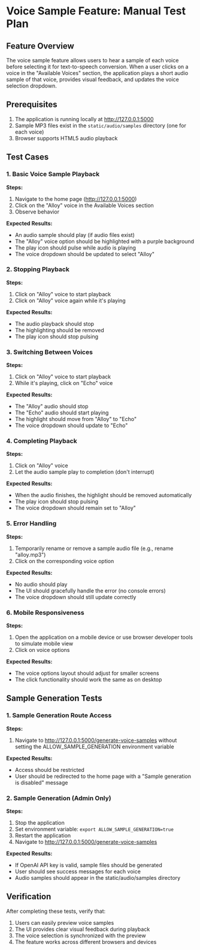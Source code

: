 # Voice Sample Feature: Manual Test Plan

## Feature Overview
The voice sample feature allows users to hear a sample of each voice before selecting it for text-to-speech conversion. When a user clicks on a voice in the "Available Voices" section, the application plays a short audio sample of that voice, provides visual feedback, and updates the voice selection dropdown.

## Prerequisites
1. The application is running locally at http://127.0.0.1:5000
2. Sample MP3 files exist in the `static/audio/samples` directory (one for each voice)
3. Browser supports HTML5 audio playback

## Test Cases

### 1. Basic Voice Sample Playback
**Steps:**
1. Navigate to the home page (http://127.0.0.1:5000)
2. Click on the "Alloy" voice in the Available Voices section
3. Observe behavior

**Expected Results:**
- An audio sample should play (if audio files exist)
- The "Alloy" voice option should be highlighted with a purple background
- The play icon should pulse while audio is playing
- The voice dropdown should be updated to select "Alloy"

### 2. Stopping Playback
**Steps:**
1. Click on "Alloy" voice to start playback
2. Click on "Alloy" voice again while it's playing

**Expected Results:**
- The audio playback should stop
- The highlighting should be removed
- The play icon should stop pulsing

### 3. Switching Between Voices
**Steps:**
1. Click on "Alloy" voice to start playback
2. While it's playing, click on "Echo" voice

**Expected Results:**
- The "Alloy" audio should stop
- The "Echo" audio should start playing
- The highlight should move from "Alloy" to "Echo"
- The voice dropdown should update to "Echo"

### 4. Completing Playback
**Steps:**
1. Click on "Alloy" voice
2. Let the audio sample play to completion (don't interrupt)

**Expected Results:**
- When the audio finishes, the highlight should be removed automatically
- The play icon should stop pulsing
- The voice dropdown should remain set to "Alloy"

### 5. Error Handling
**Steps:**
1. Temporarily rename or remove a sample audio file (e.g., rename "alloy.mp3")
2. Click on the corresponding voice option

**Expected Results:**
- No audio should play
- The UI should gracefully handle the error (no console errors)
- The voice dropdown should still update correctly

### 6. Mobile Responsiveness
**Steps:**
1. Open the application on a mobile device or use browser developer tools to simulate mobile view
2. Click on voice options

**Expected Results:**
- The voice options layout should adjust for smaller screens
- The click functionality should work the same as on desktop

## Sample Generation Tests

### 1. Sample Generation Route Access
**Steps:**
1. Navigate to http://127.0.0.1:5000/generate-voice-samples without setting the ALLOW_SAMPLE_GENERATION environment variable

**Expected Results:**
- Access should be restricted
- User should be redirected to the home page with a "Sample generation is disabled" message

### 2. Sample Generation (Admin Only)
**Steps:**
1. Stop the application
2. Set environment variable: `export ALLOW_SAMPLE_GENERATION=true`
3. Restart the application
4. Navigate to http://127.0.0.1:5000/generate-voice-samples

**Expected Results:**
- If OpenAI API key is valid, sample files should be generated
- User should see success messages for each voice
- Audio samples should appear in the static/audio/samples directory

## Verification
After completing these tests, verify that:
1. Users can easily preview voice samples
2. The UI provides clear visual feedback during playback
3. The voice selection is synchronized with the preview
4. The feature works across different browsers and devices 